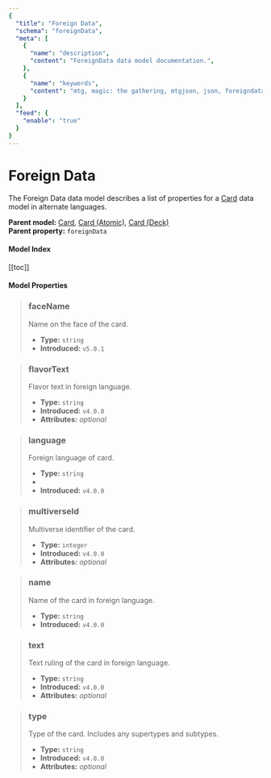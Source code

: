 ```yaml
---
{
  "title": "Foreign Data",
  "schema": "foreignData",
  "meta": [
    {
      "name": "description",
      "content": "ForeignData data model documentation.",
    },
    {
      "name": "keywords",
      "content": "mtg, magic: the gathering, mtgjson, json, foreigndata, foreign data",
    }
  ],
  "feed": {
    "enable": "true"
  }
}
---
```


# Foreign Data

The Foreign Data data model describes a list of properties for a [Card](../card/) data model in alternate languages.

**Parent model:** [Card](../card/), [Card (Atomic)](../card-atomic/), [Card (Deck)](../card-deck/)  
**Parent property:** `foreignData`

#### Model Index

<PropertyToggler/>

[[toc]]

#### Model Properties

> ### faceName  
> Name on the face of the card.  
>
> - **Type:** `string`  
> - **Introduced:** `v5.0.1`

> ### flavorText  
> Flavor text in foreign language.  
>
> - **Type:** `string`  
> - **Introduced:** `v4.0.0`  
> - **Attributes:** <i>optional</i> 

> ### language  
> Foreign language of card.  
>
> - **Type:** `string`
> - <ExampleField type='language'/>
> - **Introduced:** `v4.0.0`

> ### multiverseId  
> Multiverse identifier of the card.  
>
> - **Type:** `integer`  
> - **Introduced:** `v4.0.0`  
> - **Attributes:** <i>optional</i> 

> ### name  
> Name of the card in foreign language.  
>
> - **Type:** `string`  
> - **Introduced:** `v4.0.0`

> ### text  
> Text ruling of the card in foreign language.  
>
> - **Type:** `string`  
> - **Introduced:** `v4.0.0`  
> - **Attributes:** <i>optional</i> 

> ### type  
> Type of the card. Includes any supertypes and subtypes.  
>
> - **Type:** `string`  
> - **Introduced:** `v4.0.0`  
> - **Attributes:** <i>optional</i> 
